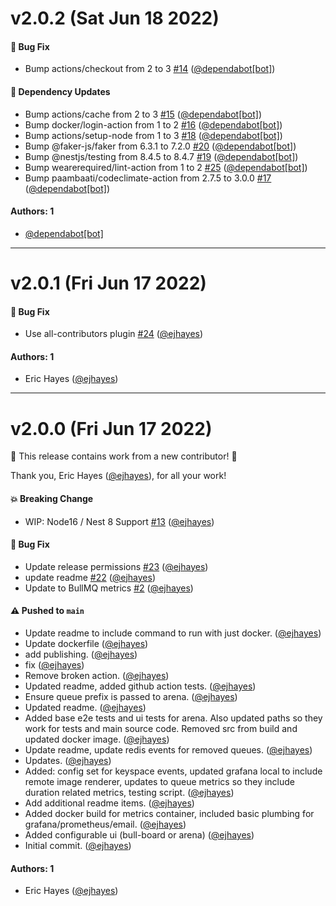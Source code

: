 # v2.0.2 (Sat Jun 18 2022)

#### 🐛 Bug Fix

- Bump actions/checkout from 2 to 3 [#14](https://github.com/ejhayes/bull-monitor/pull/14) ([@dependabot[bot]](https://github.com/dependabot[bot]))

#### 🔩 Dependency Updates

- Bump actions/cache from 2 to 3 [#15](https://github.com/ejhayes/bull-monitor/pull/15) ([@dependabot[bot]](https://github.com/dependabot[bot]))
- Bump docker/login-action from 1 to 2 [#16](https://github.com/ejhayes/bull-monitor/pull/16) ([@dependabot[bot]](https://github.com/dependabot[bot]))
- Bump actions/setup-node from 1 to 3 [#18](https://github.com/ejhayes/bull-monitor/pull/18) ([@dependabot[bot]](https://github.com/dependabot[bot]))
- Bump @faker-js/faker from 6.3.1 to 7.2.0 [#20](https://github.com/ejhayes/bull-monitor/pull/20) ([@dependabot[bot]](https://github.com/dependabot[bot]))
- Bump @nestjs/testing from 8.4.5 to 8.4.7 [#19](https://github.com/ejhayes/bull-monitor/pull/19) ([@dependabot[bot]](https://github.com/dependabot[bot]))
- Bump wearerequired/lint-action from 1 to 2 [#25](https://github.com/ejhayes/bull-monitor/pull/25) ([@dependabot[bot]](https://github.com/dependabot[bot]))
- Bump paambaati/codeclimate-action from 2.7.5 to 3.0.0 [#17](https://github.com/ejhayes/bull-monitor/pull/17) ([@dependabot[bot]](https://github.com/dependabot[bot]))

#### Authors: 1

- [@dependabot[bot]](https://github.com/dependabot[bot])

---

# v2.0.1 (Fri Jun 17 2022)

#### 🐛 Bug Fix

- Use all-contributors plugin [#24](https://github.com/ejhayes/bull-monitor/pull/24) ([@ejhayes](https://github.com/ejhayes))

#### Authors: 1

- Eric Hayes ([@ejhayes](https://github.com/ejhayes))

---

# v2.0.0 (Fri Jun 17 2022)

:tada: This release contains work from a new contributor! :tada:

Thank you, Eric Hayes ([@ejhayes](https://github.com/ejhayes)), for all your work!

#### 💥 Breaking Change

- WIP: Node16 / Nest 8 Support [#13](https://github.com/ejhayes/bull-monitor/pull/13) ([@ejhayes](https://github.com/ejhayes))

#### 🐛 Bug Fix

- Update release permissions [#23](https://github.com/ejhayes/bull-monitor/pull/23) ([@ejhayes](https://github.com/ejhayes))
- update readme [#22](https://github.com/ejhayes/bull-monitor/pull/22) ([@ejhayes](https://github.com/ejhayes))
- Update to BullMQ metrics [#2](https://github.com/ejhayes/bull-monitor/pull/2) ([@ejhayes](https://github.com/ejhayes))

#### ⚠️ Pushed to `main`

- Update readme to include command to run with just docker. ([@ejhayes](https://github.com/ejhayes))
- Update dockerfile ([@ejhayes](https://github.com/ejhayes))
- add publishing. ([@ejhayes](https://github.com/ejhayes))
- fix ([@ejhayes](https://github.com/ejhayes))
- Remove broken action. ([@ejhayes](https://github.com/ejhayes))
- Updated readme, added github action tests. ([@ejhayes](https://github.com/ejhayes))
- Ensure queue prefix is passed to arena. ([@ejhayes](https://github.com/ejhayes))
- Updated readme. ([@ejhayes](https://github.com/ejhayes))
- Added base e2e tests and ui tests for arena. Also updated paths so they work for tests and main source code. Removed src from build and updated docker image. ([@ejhayes](https://github.com/ejhayes))
- Update readme, update redis events for removed queues. ([@ejhayes](https://github.com/ejhayes))
- Updates. ([@ejhayes](https://github.com/ejhayes))
- Added: config set for keyspace events, updated grafana local to include remote image renderer, updates to queue metrics so they include duration related metrics, testing script. ([@ejhayes](https://github.com/ejhayes))
- Add additional readme items. ([@ejhayes](https://github.com/ejhayes))
- Added docker build for metrics container, included basic plumbing for grafana/prometheus/email. ([@ejhayes](https://github.com/ejhayes))
- Added configurable ui (bull-board or arena) ([@ejhayes](https://github.com/ejhayes))
- Initial commit. ([@ejhayes](https://github.com/ejhayes))

#### Authors: 1

- Eric Hayes ([@ejhayes](https://github.com/ejhayes))
